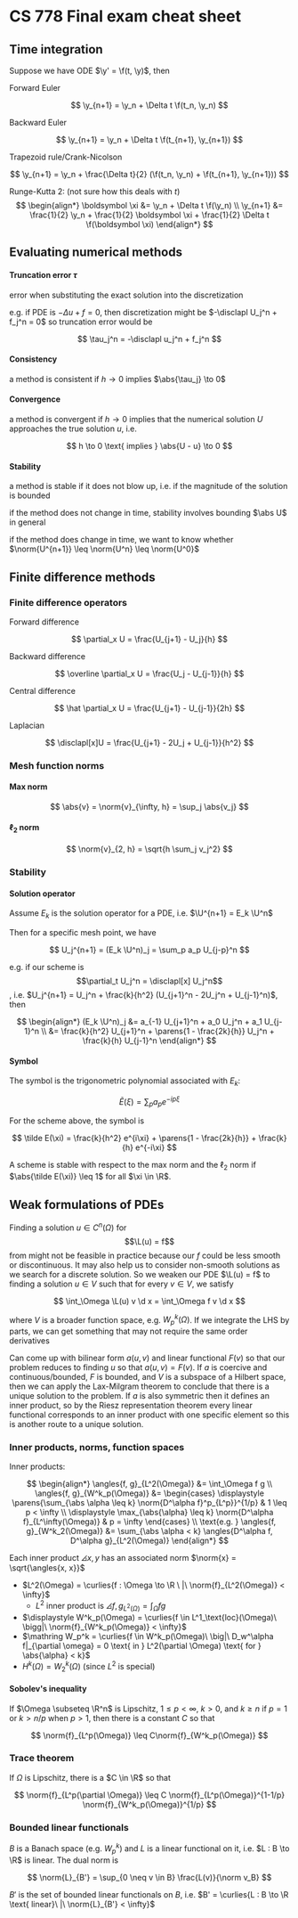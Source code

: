 # CS 778 Final exam cheat sheet

$$
\newcommand{\x}{\mathbf x}
\newcommand{\y}{\mathbf y}
\newcommand{\b}{\mathbf b}
\newcommand{\e}{\mathbf e}
\newcommand{\f}{\mathbf f}
\newcommand{\j}{\mathbf j}
\newcommand{\n}{\mathbf n}
\newcommand{\u}{\mathbf u}
\newcommand{\F}{\mathbf F}
\newcommand{\U}{\mathbf U}
\newcommand{\v}{\mathbf v}
\newcommand{\w}{\mathbf w}
\newcommand{\I}{\mathcal I}
\newcommand{\L}{\mathcal L}
\newcommand{\bzero}{\mathbf 0}
\newcommand{\abs}[1]{\left\lvert #1 \right\rvert}
\newcommand{\norm}[1]{\big\lVert #1 \big\rVert}
\newcommand{\parens}[1]{\left( #1 \right)}
\newcommand{\brackets}[1]{\left[ #1 \right]}
\newcommand{\angles}[1]{\left\langle #1 \right\rangle}
\newcommand{\curlies}[1]{\left\lbrace #1 \right\rbrace}
\newcommand{\inv}[1]{#1^{-1}}
\newcommand{\d}{\, \text{d}}
\newcommand{\dbyd}[2]{\frac{\d #1}{\d #2}}
\newcommand{\partials}[2]{\frac{\partial #1}{\partial #2}}
\newcommand{\BigO}{\mathcal O}
\newcommand{\disclapl}[1][]{\partial_{#1} \overline \partial_{#1}}
\newcommand{\Domain}{\overline \Omega}
\newcommand{\uja}{\hat u_1^j}
\newcommand{\ujb}{\hat u_2^j}
\newcommand{\vja}{\hat v_1^j}
\newcommand{\vjb}{\hat v_2^j}
\DeclareMathOperator{\span}{span}
\DeclareMathOperator{\ess}{ess}
\DeclareMathOperator{\supp}{supp}
\DeclareMathOperator{\sign}{sign}
$$

## Time integration

Suppose we have ODE $\y' = \f(t, \y)$, then

Forward Euler

$$
\y_{n+1} = \y_n + \Delta t \f(t_n, \y_n)
$$

Backward Euler

$$
\y_{n+1} = \y_n + \Delta t \f(t_{n+1}, \y_{n+1})
$$

Trapezoid rule/Crank-Nicolson

$$
\y_{n+1} = \y_n + \frac{\Delta t}{2} (\f(t_n, \y_n) + \f(t_{n+1}, \y_{n+1}))
$$

Runge-Kutta 2: (not sure how this deals with $t$)
$$
\begin{align*}
\boldsymbol \xi &= \y_n + \Delta t \f(\y_n) \\
\y_{n+1} &= \frac{1}{2} \y_n + \frac{1}{2} \boldsymbol \xi + \frac{1}{2} \Delta t \f(\boldsymbol \xi)
\end{align*}
$$

## Evaluating numerical methods

#### Truncation error $\tau$

error when substituting the exact solution into the discretization

e.g. if PDE is $-\Delta u + f = 0$, then discretization might be $-\disclapl U_j^n + f_j^n = 0$ so truncation error would be

$$
\tau_j^n = -\disclapl u_j^n + f_j^n
$$

#### Consistency

a method is consistent if $h \to 0$ implies $\abs{\tau_j} \to 0$

#### Convergence

a method is convergent if $h \to 0$ implies that the numerical solution $U$ approaches the true solution $u$, i.e.

$$
h \to 0 \text{ implies } \abs{U - u} \to 0
$$

#### Stability

a method is stable if it does not blow up, i.e. if the magnitude of the solution is bounded

if the method does not change in time, stability involves bounding $\abs U$ in general

if the method does change in time, we want to know whether $\norm{U^{n+1}} \leq \norm{U^n} \leq \norm{U^0}$

## Finite difference methods

### Finite difference operators

Forward difference

$$
\partial_x U = \frac{U_{j+1} - U_j}{h}
$$

Backward difference

$$
\overline \partial_x U = \frac{U_j - U_{j-1}}{h}
$$

Central difference

$$
\hat \partial_x U = \frac{U_{j+1} - U_{j-1}}{2h}
$$

Laplacian

$$
\disclapl[x]U = \frac{U_{j+1} - 2U_j + U_{j-1}}{h^2}
$$

### Mesh function norms

#### Max norm

$$
\abs{v} = \norm{v}_{\infty, h} = \sup_j \abs{v_j}
$$

#### $\ell_2$ norm

$$
\norm{v}_{2, h} = \sqrt{h \sum_j v_j^2}
$$

### Stability

#### Solution operator

Assume $E_k$ is the solution operator for a PDE, i.e. $\U^{n+1} = E_k \U^n$

Then for a specific mesh point, we have

$$
U_j^{n+1} = (E_k \U^n)_j = \sum_p a_p U_{j-p}^n
$$

e.g. if our scheme is $$\partial_t U_j^n = \disclapl[x] U_j^n$$, i.e. $U_j^{n+1} = U_j^n + \frac{k}{h^2} (U_{j+1}^n - 2U_j^n + U_{j-1}^n)$, then

$$
\begin{align*}
(E_k \U^n)_j &= a_{-1} U_{j+1}^n + a_0 U_j^n + a_1 U_{j-1}^n \\
&= \frac{k}{h^2} U_{j+1}^n + \parens{1 - \frac{2k}{h}} U_j^n + \frac{k}{h} U_{j-1}^n
\end{align*}
$$

#### Symbol

The symbol is the trigonometric polynomial associated with $E_k$:

$$
\tilde E(\xi) = \sum_p a_p e^{-ip \xi}
$$

For the scheme above, the symbol is

$$
\tilde E(\xi) = \frac{k}{h^2} e^{i\xi} + \parens{1 - \frac{2k}{h}} + \frac{k}{h} e^{-i\xi}
$$

A scheme is stable with respect to the max norm and the $\ell_2$ norm if $\abs{\tilde E(\xi)} \leq 1$ for all $\xi \in \R$.


## Weak formulations of PDEs

Finding a solution $u \in C^n(\Omega)$ for $$\L(u) = f$$ from might not be feasible in practice because our $f$ could be less smooth or discontinuous. It may also help us to consider non-smooth solutions as we search for a discrete solution. So we weaken our PDE $\L(u) = f$ to finding a solution $u \in V$ such that for every $v \in V$, we satisfy

$$
\int_\Omega \L(u) v \d x = \int_\Omega f v \d x
$$

where $V$ is a broader function space, e.g. $W_p^k(\Omega)$. If we integrate the LHS by parts, we can get something that may not require the same order derivatives

Can come up with bilinear form $a(u, v)$ and linear functional $F(v)$ so that our problem reduces to finding $u$ so that $a(u, v) = F(v)$. If $a$ is coercive and continuous/bounded, $F$ is bounded, and $V$ is a subspace of a Hilbert space, then we can apply the Lax-Milgram theorem to conclude that there is a unique solution to the problem. If $a$ is also symmetric then it defines an inner product, so by the Riesz representation theorem every linear functional corresponds to an inner product with one specific element so this is another route to a unique solution.

### Inner products, norms, function spaces

Inner products:

$$
\begin{align*}
\angles{f, g}_{L^2(\Omega)} &= \int_\Omega f g \\
\angles{f, g}_{W^k_p(\Omega)} &= \begin{cases} \displaystyle \parens{\sum_{\abs \alpha \leq k} \norm{D^\alpha f}^p_{L^p}}^{1/p} & 1 \leq p < \infty \\ \displaystyle \max_{\abs{\alpha} \leq k} \norm{D^\alpha f}_{L^\infty(\Omega)} & p = \infty \end{cases} \\
\text{e.g. } \angles{f, g}_{W^k_2(\Omega)} &= \sum_{\abs \alpha < k} \angles{D^\alpha f, D^\alpha g}_{L^2(\Omega)}
\end{align*}
$$

Each inner product $\angles{x, y}$ has an associated norm $\norm{x} = \sqrt{\angles{x, x}}$

- $L^2(\Omega) = \curlies{f : \Omega \to \R \ |\ \norm{f}_{L^2(\Omega)} < \infty}$​
  - $L^2$ inner product is $\displaystyle \angles{f, g}_{L^2(\Omega)} = \int_\Omega fg$
- $\displaystyle W^k_p(\Omega) = \curlies{f \in L^1_\text{loc}(\Omega)\ \bigg|\ \norm{f}_{W^k_p(\Omega)} < \infty}$
- $\mathring W_p^k = \curlies{f \in W^k_p(\Omega)\  \big|\ D_w^\alpha f|_{\partial \omega} = 0 \text{ in } L^2(\partial \Omega) \text{ for } \abs{\alpha} < k}$
- $H^k(\Omega) = W^k_2(\Omega)$ (since $L^2$ is special)

#### Sobolev's inequality

If $\Omega \subseteq \R^n$ is Lipschitz, $1 \leq p < \infty$, $k > 0$, and $k \geq n$ if $p=1$ or $k > n/p$ when $p>1$, then there is a constant $C$ so that

$$
\norm{f}_{L^p(\Omega)} \leq C\norm{f}_{W^k_p(\Omega)}
$$

### Trace theorem

If $\Omega$ is Lipschitz, there is a $C \in \R$ so that

$$
\norm{f}_{L^p(\partial \Omega)} \leq C \norm{f}_{L^p(\Omega)}^{1-1/p} \norm{f}_{W^k_p(\Omega)}^{1/p}
$$

### Bounded linear functionals

$B$ is a Banach space (e.g. $W^k_p$) and $L$ is a linear functional on it, i.e. $L : B \to \R$ is linear. The dual norm is

$$
\norm{L}_{B'} = \sup_{0 \neq v \in B} \frac{L(v)}{\norm v_B}
$$

$B'$ is the set of bounded linear functionals on $B$, i.e. $B' = \curlies{L : B \to \R \text{ linear}\  |\ \norm{L}_{B'} < \infty}$
